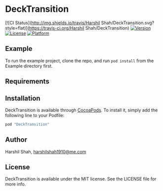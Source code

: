 # DeckTransition

[![CI Status](http://img.shields.io/travis/Harshil Shah/DeckTransition.svg?style=flat)](https://travis-ci.org/Harshil Shah/DeckTransition)
[![Version](https://img.shields.io/cocoapods/v/DeckTransition.svg?style=flat)](http://cocoapods.org/pods/DeckTransition)
[![License](https://img.shields.io/cocoapods/l/DeckTransition.svg?style=flat)](http://cocoapods.org/pods/DeckTransition)
[![Platform](https://img.shields.io/cocoapods/p/DeckTransition.svg?style=flat)](http://cocoapods.org/pods/DeckTransition)

## Example

To run the example project, clone the repo, and run `pod install` from the Example directory first.

## Requirements

## Installation

DeckTransition is available through [CocoaPods](http://cocoapods.org). To install
it, simply add the following line to your Podfile:

```ruby
pod "DeckTransition"
```

## Author

Harshil Shah, harshilshah1910@me.com

## License

DeckTransition is available under the MIT license. See the LICENSE file for more info.
